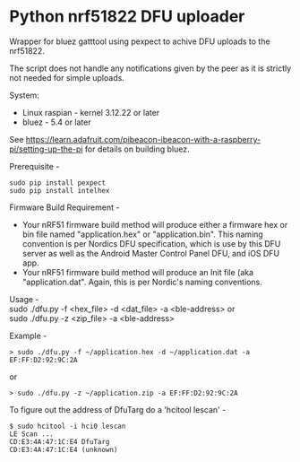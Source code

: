 Python nrf51822 DFU uploader
============================

Wrapper for bluez gatttool using pexpect to achive DFU 
uploads to the nrf51822. 

The script does not handle any notifications given by the 
peer as it is strictly not needed for simple uploads.

System:
* Linux raspian - kernel 3.12.22 or later
* bluez - 5.4 or later

See https://learn.adafruit.com/pibeacon-ibeacon-with-a-raspberry-pi/setting-up-the-pi for details on building bluez.

Prerequisite -  

    sudo pip install pexpect
    sudo pip install intelhex

Firmware Build Requirement -  
* Your nRF51 firmware build method will produce either a firmware hex or bin file named "application.hex" or "application.bin".  This naming convention is per Nordics DFU specification, which is use by this DFU server as well as the Android Master Control Panel DFU, and iOS DFU app.  
* Your nRF51 firmware build method will produce an Init file (aka "application.dat".  Again, this is per Nordic's naming conventions. 

Usage -  
    sudo ./dfu.py -f \<hex_file> -d \<dat_file> -a \<ble-address\>  or  
    sudo ./dfu.py -z \<zip_file> -a \<ble-address\> 
    
Example -  

    > sudo ./dfu.py -f ~/application.hex -d ~/application.dat -a EF:FF:D2:92:9C:2A

or

    > sudo ./dfu.py -z ~/application.zip -a EF:FF:D2:92:9C:2A  

To figure out the address of DfuTarg do a 'hcitool lescan' - 

    $ sudo hcitool -i hci0 lescan  
    LE Scan ...   
    CD:E3:4A:47:1C:E4 DfuTarg  
    CD:E3:4A:47:1C:E4 (unknown) 
